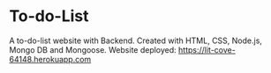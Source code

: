 # To-do-List
A to-do-list website with Backend. Created with HTML, CSS, Node.js, Mongo DB and Mongoose.
Website deployed: https://lit-cove-64148.herokuapp.com
